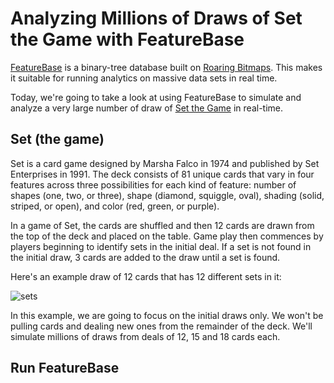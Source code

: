# Analyzing Millions of Draws of Set the Game with FeatureBase
[FeatureBase](https://featurebase.com/) is a binary-tree database built on [Roaring Bitmaps](https://roaringbitmap.org/). This makes it suitable for running analytics on massive data sets in real time.

Today, we're going to take a look at using FeatureBase to simulate and analyze a very large number of draw of [Set the Game](https://en.wikipedia.org/wiki/Set_(card_game)) in real-time.

## Set (the game)
Set is a card game designed by Marsha Falco in 1974 and published by Set Enterprises in 1991. The deck consists of 81 unique cards that vary in four features across three possibilities for each kind of feature: number of shapes (one, two, or three), shape (diamond, squiggle, oval), shading (solid, striped, or open), and color (red, green, or purple).

In a game of Set, the cards are shuffled and then 12 cards are drawn from the top of the deck and placed on the table. Game play then commences by players beginning to identify sets in the initial deal. If a set is not found in the initial draw, 3 cards are added to the draw until a set is found.

Here's an example draw of 12 cards that has 12 different sets in it:

![sets](https://github.com/featurebaseDB/featurebase-examples/main/bigdata-set/static/setdraw.png)

In this example, we are going to focus on the initial draws only. We won't be pulling cards and dealing new ones from the remainder of the deck. We'll simulate millions of draws from deals of 12, 15 and 18 cards each.

## Run FeatureBase



